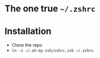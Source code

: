 # The one true `~/.zshrc`

# Installation

- Clone the repo
- `ln -s ~/.oh-my-zsh/zshrc.zsh ~/.zshrc`
